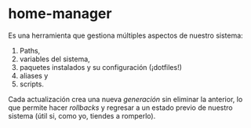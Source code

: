 # home-manager
Es una herramienta que gestiona múltiples aspectos de nuestro sistema:
1. Paths,
2. variables del sistema,
3. paquetes instalados y su configuración (¡dotfiles!)
4. aliases y
5. scripts.

Cada actualización crea una nueva *generación* sin eliminar la anterior, lo que permite hacer *rollbacks* y regresar a un estado previo de nuestro sistema (útil si, como yo, tiendes a romperlo). 